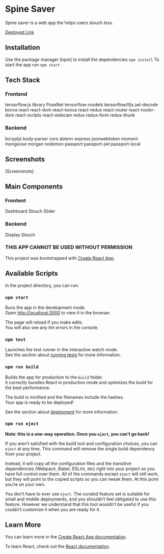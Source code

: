 # Spine Saver
Spine saver is a web app the helps users slouch less.

[Deployed Link](https://dashboard.heroku.com/apps/spine-saver-client-side)

## Installation
Use the package manager [npm] to install the dependencies
`npm install`
To start the app run 
`npm start`

## Tech Stack
  ### Frontend
  tensorflow.js library PoseNet
  tensorflow-models
  tensorflow/tfjs
  jwt-decode
  konva
  react
  react-dom
  react-konva
  react-redux
  react-router
  react-router-dom
  react-scripts
  react-webcam
  redux
  redux-form
  redux-thunk
  ### Backend
  bcryptjs
  body-parser
  cors
  dotenv
  express
  jsonwebtoken
  moment
  mongoose
  morgan
  nodemon
  passport
  passport-jwt
  passport-local

## Screenshots
[Screenshots]
## Main Components
### Frontent
Dashboard 
Slouch Slider
### Backend
Display
Slouch

### THIS APP CANNOT BE USED WITHOUT PERMISSION


This project was bootstrapped with [Create React App](https://github.com/facebook/create-react-app).

## Available Scripts

In the project directory, you can run:

### `npm start`

Runs the app in the development mode.<br>
Open [http://localhost:3000](http://localhost:3000) to view it in the browser.

The page will reload if you make edits.<br>
You will also see any lint errors in the console.

### `npm test`

Launches the test runner in the interactive watch mode.<br>
See the section about [running tests](https://facebook.github.io/create-react-app/docs/running-tests) for more information.

### `npm run build`

Builds the app for production to the `build` folder.<br>
It correctly bundles React in production mode and optimizes the build for the best performance.

The build is minified and the filenames include the hashes.<br>
Your app is ready to be deployed!

See the section about [deployment](https://facebook.github.io/create-react-app/docs/deployment) for more information.

### `npm run eject`

**Note: this is a one-way operation. Once you `eject`, you can’t go back!**

If you aren’t satisfied with the build tool and configuration choices, you can `eject` at any time. This command will remove the single build dependency from your project.

Instead, it will copy all the configuration files and the transitive dependencies (Webpack, Babel, ESLint, etc) right into your project so you have full control over them. All of the commands except `eject` will still work, but they will point to the copied scripts so you can tweak them. At this point you’re on your own.

You don’t have to ever use `eject`. The curated feature set is suitable for small and middle deployments, and you shouldn’t feel obligated to use this feature. However we understand that this tool wouldn’t be useful if you couldn’t customize it when you are ready for it.

## Learn More

You can learn more in the [Create React App documentation](https://facebook.github.io/create-react-app/docs/getting-started).

To learn React, check out the [React documentation](https://reactjs.org/).
